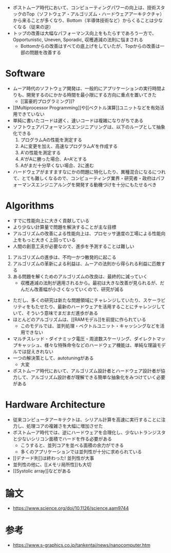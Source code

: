 - ポストムーア時代において、コンピューティングパワーの向上は、技術スタックのTop（ソフトウェア・アルゴリズム・ハードウェアアーキテクチャ）から来ることが多くなり、Bottom（半導体技術など）からくることは少なくなる（従来の逆）
- トップの改善は大幅なパフォーマンス向上をもたらすであろう一方で、Opportunistic, Uneven, Sporadic, 収穫逓減の法則に悩まされる
	- Bottomからの改善はすべての底上げをしていたが、Topからの改善は一部の問題を改善する
# Software
- ムーア時代のソフトウェア開発は、一般的にアプリケーションの実行時間よりも、開発するのにかかる時間を最小限にする方向に重点を置いてきた
	- [[富豪的プログラミング]]?
- [[Multiprocessor Programming]]や[[ベクトル演算]]ユニットなどを有効活用できていない
- 単純に書いたコードは遅く、速いコードは複雑になりがちである
- ソフトウェアパフォーマンスエンジニアリングは、以下のループとして抽象化できる
	1. プログラムAの性能を測定する
	2. Aに変更を加え、高速なプログラムA'を作成する
	3. A'の性能を測定する
	4. A'がAに勝った場合、A=A'とする
	5. Aがまだ十分早くない場合、2に進む
- ハードウェアがますますなにかの問題に特化したり、異種混合になるにつれて、とても難しくなるので、コンピューティング業界・研究者・政府はパフォーマンスエンジニアルングを開発する動機づけを十分にもたせるべき
# Algorithms
- すでに性能向上に大きく貢献している
- より少ない計算量で問題を解決することが主な目標
- アルゴリズムの改善による性能向上は、プロセッサ速度の工場による性能向上をもっと大きく上回っている
- 人間の創意工夫が必要なので、進歩を予測することは難しい
1. アルゴリズムの進歩は、不均一かつ散発的に起こる
2. アルゴリズムの革新による利益は、ムーアの法則から得られる利益に匹敵する
3. ある問題を解くためのアルゴリズムの改良は、最終的に減っていく
	- 収穫逓減の法則が適用されるから。最初は大きな改善が見られるが、だんだん改善幅が小さくなっていくので、研究が減る
- ただし、多くの研究は新たな問題領域にチャレンジしていたり、スケーラビリティをもたせたり、最新のハードウェアを活用することにチャレンジしていて、そういう意味でまだまだ進歩がある
- ほとんどのアルゴリズムは、[[RAMモデル]]を前提に作られている
	- このモデルでは、並列処理・ベクトルユニット・キャッシングなどを活用できない
- マルチスレッド・ダイナミック電圧・周波数スケーリング、ダイレクトマップキャッシュ、様々な特殊命令などのハードウェア機能は、単純な理論モデルでは捉えきれない
- 一つの解決策として、autotuningがある
	- 大変
- ポストムーア時代において、アルゴリズム設計者とハードウェア設計者が協力して、アルゴリズム設計者が理解できる簡単な抽象化をみつけていく必要がある
# Hardware Architecture
- 従来コンピュータアーキテクトは、シリアル計算を高速に実行することに注力し、処理コアの複雑さを大幅に増加させた
- ポストムーア時代では、逆にハードウェアを合理化し、少ないトランジスタと少ないシリコン面積でハードを作る必要がある
	- こうすると、並列コアを並べる面積の余力ができる
	- 多くのアプリケーションでは並列性が十分に求められている
- [[デナード則]]は終わった! 並列性が大事
- 並列性の他に、[[メモリ局所性]]も大切
- [[Systolic array]]などがある


# 論文
- https://www.science.org/doi/10.1126/science.aam9744
# 参考
- https://www.s-graphics.co.jp/tankentai/news/nanocomputer.htm
